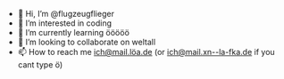 - 👋 Hi, I’m @flugzeugflieger
- 👀 I’m interested in coding
- 🌱 I’m currently learning ööööö
- 💞️ I’m looking to collaborate on weltall
- 📫 How to reach me ich@mail.löa.de (or ich@mail.xn--la-fka.de if you cant type ö)

<!---
flugzeugflieger/flugzeugflieger is a ✨ special ✨ repository because its `README.md` (this file) appears on your GitHub profile.
You can click the Preview link to take a look at your changes.
--->
